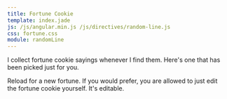 ```yaml
---
title: Fortune Cookie
template: index.jade
js: /js/angular.min.js /js/directives/random-line.js
css: fortune.css
module: randomLine
---
```


I collect fortune cookie sayings whenever I find them.  Here's one that has been picked just for you.

<div class="center fortune_cookie"><span random-line="fortunes.txt" contenteditable="true"></span></div>

Reload for a new fortune.  If you would prefer, you are allowed to just edit the fortune cookie yourself.  It's editable.
